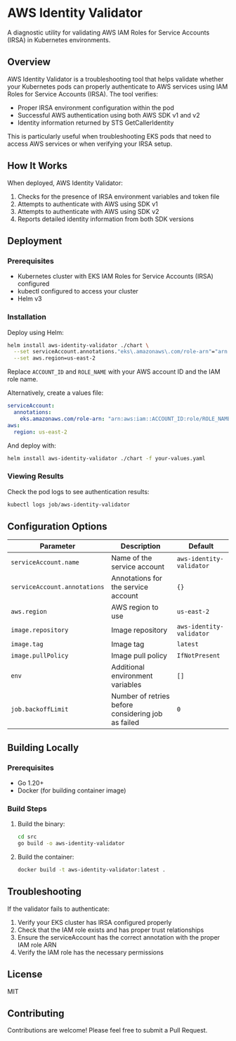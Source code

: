 # AWS Identity Validator

A diagnostic utility for validating AWS IAM Roles for Service Accounts (IRSA) in Kubernetes environments.

## Overview

AWS Identity Validator is a troubleshooting tool that helps validate whether your Kubernetes pods can properly authenticate to AWS services using IAM Roles for Service Accounts (IRSA). The tool verifies:

- Proper IRSA environment configuration within the pod
- Successful AWS authentication using both AWS SDK v1 and v2
- Identity information returned by STS GetCallerIdentity

This is particularly useful when troubleshooting EKS pods that need to access AWS services or when verifying your IRSA setup.

## How It Works

When deployed, AWS Identity Validator:

1. Checks for the presence of IRSA environment variables and token file
2. Attempts to authenticate with AWS using SDK v1
3. Attempts to authenticate with AWS using SDK v2
4. Reports detailed identity information from both SDK versions

## Deployment

### Prerequisites

- Kubernetes cluster with EKS IAM Roles for Service Accounts (IRSA) configured
- kubectl configured to access your cluster
- Helm v3

### Installation

Deploy using Helm:

```bash
helm install aws-identity-validator ./chart \
  --set serviceAccount.annotations."eks\.amazonaws\.com/role-arn"="arn:aws:iam::ACCOUNT_ID:role/ROLE_NAME" \
  --set aws.region=us-east-2
```

Replace `ACCOUNT_ID` and `ROLE_NAME` with your AWS account ID and the IAM role name.

Alternatively, create a values file:

```yaml
serviceAccount:
  annotations:
    eks.amazonaws.com/role-arn: "arn:aws:iam::ACCOUNT_ID:role/ROLE_NAME"
aws:
  region: us-east-2
```

And deploy with:

```bash
helm install aws-identity-validator ./chart -f your-values.yaml
```

### Viewing Results

Check the pod logs to see authentication results:

```bash
kubectl logs job/aws-identity-validator
```

## Configuration Options

| Parameter | Description | Default |
|-----------|-------------|---------|
| `serviceAccount.name` | Name of the service account | `aws-identity-validator` |
| `serviceAccount.annotations` | Annotations for the service account | `{}` |
| `aws.region` | AWS region to use | `us-east-2` |
| `image.repository` | Image repository | `aws-identity-validator` |
| `image.tag` | Image tag | `latest` |
| `image.pullPolicy` | Image pull policy | `IfNotPresent` |
| `env` | Additional environment variables | `[]` |
| `job.backoffLimit` | Number of retries before considering job as failed | `0` |

## Building Locally

### Prerequisites

- Go 1.20+
- Docker (for building container image)

### Build Steps

1. Build the binary:
   ```bash
   cd src
   go build -o aws-identity-validator
   ```

2. Build the container:
   ```bash
   docker build -t aws-identity-validator:latest .
   ```

## Troubleshooting

If the validator fails to authenticate:

1. Verify your EKS cluster has IRSA configured properly
2. Check that the IAM role exists and has proper trust relationships
3. Ensure the serviceAccount has the correct annotation with the proper IAM role ARN
4. Verify the IAM role has the necessary permissions

## License

MIT

## Contributing

Contributions are welcome! Please feel free to submit a Pull Request.
